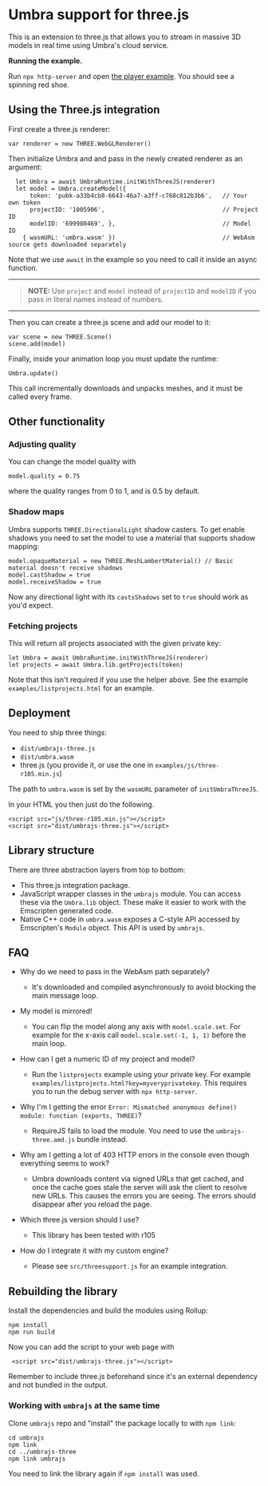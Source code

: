 # Umbra support for three.js

This is an extension to three.js that allows you to stream in massive 3D models in real time using Umbra's cloud service.

**Running the example.**

Run `npx http-server` and open [the player example](http://127.0.0.1:8080/examples/playertest.html?key=pubk-a33b4cb8-6643-46a7-a3ff-c768c812b3b6&project=1005906&model=699980469).
You should see a spinning red shoe.

## Using the Three.js integration

First create a three.js renderer:

    var renderer = new THREE.WebGLRenderer()

Then initialize Umbra and and pass in the newly created renderer as an argument:

      let Umbra = await UmbraRuntime.initWithThreeJS(renderer)
      let model = Umbra.createModel({
          token: 'pubk-a33b4cb8-6643-46a7-a3ff-c768c812b3b6',   // Your own token
          projectID: '1005906',                                 // Project ID
          modelID: '699980469', },                              // Model ID
        { wasmURL: 'umbra.wasm' })                              // WebAsm source gets downloaded separately

Note that we use `await` in the example so you need to call it inside an async function.

---

> **NOTE:** Use `project` and `model` instead of `projectID` and `modelID` if you pass in literal names instead of numbers.

---

Then you can create a three.js scene and add our model to it:

    var scene = new THREE.Scene()
    scene.add(model)

Finally, inside your animation loop you must update the runtime:

    Umbra.update()

This call incrementally downloads and unpacks meshes, and it must be called every frame.

## Other functionality

### Adjusting quality

You can change the model quality with

    model.quality = 0.75

where the quality ranges from 0 to 1, and is 0.5 by default.

### Shadow maps

Umbra supports `THREE.DirectionalLight` shadow casters. To get enable shadows you need to set the model to use a material that supports shadow mapping:

    model.opaqueMaterial = new THREE.MeshLambertMaterial() // Basic material doesn't receive shadows
    model.castShadow = true
    model.receiveShadow = true

Now any directional light with its `castsShadows` set to `true` should work as you'd expect.

### Fetching projects

This will return all projects associated with the given private key:

    let Umbra = await UmbraRuntime.initWithThreeJS(renderer)
    let projects = await Umbra.lib.getProjects(token)

Note that this isn't required if you use the helper above.
See the example `examples/listprojects.html` for an example.

## Deployment

You need to ship three things:

- `dist/umbrajs-three.js`
- `dist/umbra.wasm`
- three.js (you provide it, or use the one in `examples/js/three-r105.min.js`)


The path to `umbra.wasm` is set by the `wasmURL` parameter of `initUmbraThreeJS`.

In your HTML you then just do the following.

    <script src="js/three-r105.min.js"></script>
    <script src="dist/umbrajs-three.js"></script>

## Library structure

There are three abstraction layers from top to bottom:

- This three.js integration package.
- JavaScript wrapper classes in the `umbrajs` module. You can access these via the `Umbra.lib` object. These make it easier to work with the Emscripten generated code.
- Native C++ code in `umbra.wasm` exposes a C-style API accessed by Emscripten's `Module` object. This API is used by `umbrajs`.

## FAQ

- Why do we need to pass in the WebAsm path separately?
    - It's downloaded and compiled asynchronously to avoid blocking the main message loop.

- My model is mirrored!
    - You can flip the model along any axis with `model.scale.set`. For example for the x-axis call `model.scale.set(-1, 1, 1)` before the main loop.

- How can I get a numeric ID of my project and model?
    - Run the `listprojects` example using your private key. For example `examples/listprojects.html?key=myveryprivatekey`. This requires you to run the debug server with `npx http-server`.

- Why I'm I getting the error `Error: Mismatched anonymous define() module: function (exports, THREE)`?
    - RequireJS fails to load the module. You need to use the `umbrajs-three.amd.js` bundle instead.

- Why am I getting a lot of 403 HTTP errors in the console even though everything seems to work?
  - Umbra downloads content via signed URLs that get cached, and once the cache goes stale the server will ask the client to resolve new URLs. This causes the errors you are seeing. The errors should disappear after you reload the page.

- Which three.js version should I use?
    - This library has been tested with r105

- How do I integrate it with my custom engine?
    - Please see `src/threesupport.js` for an example integration.

## Rebuilding the library

Install the dependencies and build the modules using Rollup:

    npm install
    npm run build

Now you can add the script to your web page with

     <script src="dist/umbrajs-three.js"></script>

Remember to include three.js beforehand since it's an external dependency and not bundled in the output.

### Working with `umbrajs` at the same time

Clone `umbrajs` repo and "install" the package locally to with `npm link`:

    cd umbrajs
    npm link
    cd ../umbrajs-three
    npm link umbrajs

You need to link the library again if `npm install` was used.

